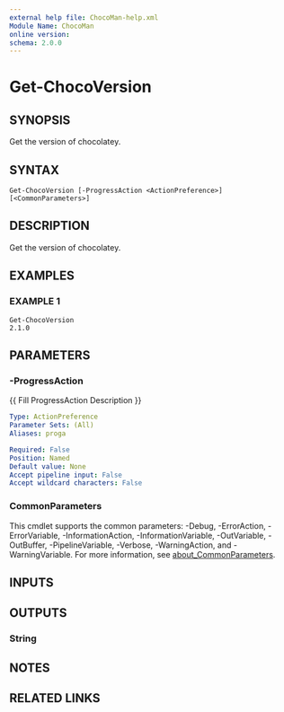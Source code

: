```yaml
---
external help file: ChocoMan-help.xml
Module Name: ChocoMan
online version:
schema: 2.0.0
---
```


# Get-ChocoVersion

## SYNOPSIS
Get the version of chocolatey.

## SYNTAX

```
Get-ChocoVersion [-ProgressAction <ActionPreference>] [<CommonParameters>]
```

## DESCRIPTION
Get the version of chocolatey.

## EXAMPLES

### EXAMPLE 1
```
Get-ChocoVersion
2.1.0
```

## PARAMETERS

### -ProgressAction
{{ Fill ProgressAction Description }}

```yaml
Type: ActionPreference
Parameter Sets: (All)
Aliases: proga

Required: False
Position: Named
Default value: None
Accept pipeline input: False
Accept wildcard characters: False
```

### CommonParameters
This cmdlet supports the common parameters: -Debug, -ErrorAction, -ErrorVariable, -InformationAction, -InformationVariable, -OutVariable, -OutBuffer, -PipelineVariable, -Verbose, -WarningAction, and -WarningVariable. For more information, see [about_CommonParameters](http://go.microsoft.com/fwlink/?LinkID=113216).

## INPUTS

## OUTPUTS

### String
## NOTES

## RELATED LINKS

